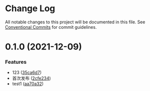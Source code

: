 # Change Log

All notable changes to this project will be documented in this file.
See [Conventional Commits](https://conventionalcommits.org) for commit guidelines.

# 0.1.0 (2021-12-09)


### Features

* 123 ([35ca6d7](https://github.com/flyflter/gpmbc-web/commit/35ca6d7d723010fe7224842b734a6330a5a16109))
* 首次发布 ([2cfe234](https://github.com/flyflter/gpmbc-web/commit/2cfe23446a8e7c7fb6ff9e98e0e0a05ffd8aebe9))
* test1 ([aa70a32](https://github.com/flyflter/gpmbc-web/commit/aa70a327b580dcc99e71c93015c448f9c5ae3eec))

